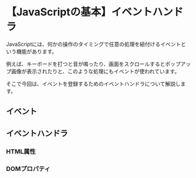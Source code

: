 # 【JavaScriptの基本】イベントハンドラ

JavaScriptには、何かの操作のタイミングで任意の処理を紐付けるイベントという機能があります。

例えば、キーボードを打つと音が鳴ったり、画面をスクロールするとポップアップ画像が表示されたりと、このような処理にもイベントが使われています。

そこで今回は、イベントを登録するためのイベントハンドラについて解説します。

## イベント



## イベントハンドラ

### HTML属性

### DOMプロパティ